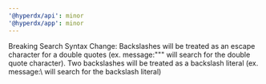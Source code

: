 ```yaml
---
'@hyperdx/api': minor
'@hyperdx/app': minor
---
```


Breaking Search Syntax Change: Backslashes will be treated as an escape
character for a double quotes (ex. message:"\"" will search for the double quote
character). Two backslashes will be treated as a backslash literal (ex.
message:\\ will search for the backslash literal)
